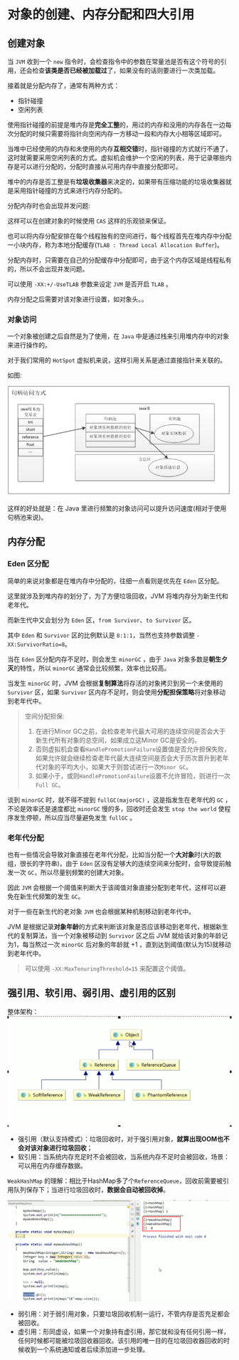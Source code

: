 # 对象的创建、内存分配和四大引用


## 创建对象

当 `JVM` 收到一个 `new` 指令时，会检查指令中的参数在常量池是否有这个符号的引用，还会检查**该类是否已经被加载过**了，如果没有的话则要进行一次类加载。

接着就是分配内存了，通常有两种方式：

- 指针碰撞
- 空闲列表

使用指针碰撞的前提是堆内存是**完全工整**的，用过的内存和没用的内存各在一边每次分配的时候只需要将指针向空闲内存一方移动一段和内存大小相等区域即可。

当堆中已经使用的内存和未使用的内存**互相交错**时，指针碰撞的方式就行不通了，这时就需要采用空闲列表的方式。虚拟机会维护一个空闲的列表，用于记录哪些内存是可以进行分配的，分配时直接从可用内存中直接分配即可。

堆中的内存是否工整是有**垃圾收集器**来决定的，如果带有压缩功能的垃圾收集器就是采用指针碰撞的方式来进行内存分配的。

分配内存时也会出现并发问题:

这样可以在创建对象的时候使用 `CAS` 这样的乐观锁来保证。

也可以将内存分配安排在每个线程独有的空间进行，每个线程首先在堆内存中分配一小块内存，称为本地分配缓存(`TLAB : Thread Local Allocation Buffer`)。

分配内存时，只需要在自己的分配缓存中分配即可，由于这个内存区域是线程私有的，所以不会出现并发问题。

可以使用 `-XX:+/-UseTLAB` 参数来设定 `JVM` 是否开启 `TLAB` 。

内存分配之后需要对该对象进行设置，如对象头。。

### 对象访问

一个对象被创建之后自然是为了使用，在 `Java` 中是通过栈来引用堆内存中的对象来进行操作的。

对于我们常用的 `HotSpot` 虚拟机来说，这样引用关系是通过直接指针来关联的。

如图:

![](img/access.png)

这样的好处就是：在 Java 里进行频繁的对象访问可以提升访问速度(相对于使用句柄池来说)。

## 内存分配


### Eden 区分配

简单的来说对象都是在堆内存中分配的，往细一点看则是优先在 `Eden` 区分配。

这里就涉及到堆内存的划分了，为了方便垃圾回收，JVM 将堆内存分为新生代和老年代。

而新生代中又会划分为 `Eden` 区，`from Survivor`、`to Survivor` 区。

其中 `Eden` 和 `Survivor` 区的比例默认是 `8:1:1`，当然也支持参数调整 `-XX:SurvivorRatio=8`。

当在 `Eden` 区分配内存不足时，则会发生 `minorGC` ，由于 `Java` 对象多数是**朝生夕灭**的特性，所以 `minorGC` 通常会比较频繁，效率也比较高。

当发生 `minorGC` 时，JVM 会根据**复制算法**将存活的对象拷贝到另一个未使用的 `Survivor` 区，如果 `Survivor` 区内存不足时，则会使用**分配担保策略**将对象移动到老年代中。

> 空间分配担保:
> 1. 在进行Minor GC之前，会检查老年代最大可用的连续空间是否会大于新生代所有对象的总空间，如果成立这Minor GC是安全的。
> 2. 否则虚拟机会查看`HandlePromotionFailure`设置值是否允许担保失败，如果允许就会继续检查老年代最大连续空间是否会大于历次晋升到老年代对象的平均大小，如果大于则尝试进行一次`Minor GC`。
> 3. 如果小于，或则`HandlePromotionFailure`设置不允许冒险，则进行一次`Full GC`。

谈到 `minorGC` 时，就不得不提到 `fullGC(majorGC)` ，这是指发生在老年代的 `GC` ，不论是效率还是速度都比 `minorGC` 慢的多，回收时还会发生 `stop the world` 使程序发生停顿，所以应当尽量避免发生 `fullGC` 。

### 老年代分配

也有一些情况会导致对象直接在老年代分配，比如当分配一个**大对象**时(大的数组，很长的字符串)，由于 `Eden` 区没有足够大的连续空间来分配时，会导致提前触发一次 `GC`，所以尽量别频繁的创建大对象。

因此 `JVM` 会根据一个阈值来判断大于该阈值对象直接分配到老年代，这样可以避免在新生代频繁的发生 `GC`。


对于一些在新生代的老对象 `JVM` 也会根据某种机制移动到老年代中。

JVM 是根据记录**对象年龄**的方式来判断该对象是否应该移动到老年代，根据新生代的复制算法，当一个对象被移动到 `Survivor` 区之后 JVM 就给该对象的年龄记为1，每当熬过一次 `minorGC` 后对象的年龄就 +1 ，直到达到阈值(默认为15)就移动到老年代中。

> 可以使用 `-XX:MaxTenuringThreshold=15` 来配置这个阈值。



## 强引用、软引用、弱引用、虚引用的区别

整体架构：
![](img/reference.png)

- 强引用（默认支持模式）：垃圾回收时，对于强引用对象，**就算出现OOM也不会对该对象进行垃圾回收**；
- 软引用：当系统内存充足时不会被回收，当系统内存不足时会被回收，场景：可以用在内存缓存数据。

`WeakHashMap` 的理解：相比于HashMap多了个`ReferenceQueue`，回收前需要被引用队列保存下；当进行垃圾回收时，**数据会自动被回收掉**。

![](img/weakHashMap.png)

- 弱引用：对于弱引用对象，只要垃圾回收机制一运行，不管内存是否充足都会被回收。
- 虚引用：形同虚设，如果一个对象持有虚引用，那它就和没有任何引用一样，任何时候都可能被垃圾回收器回收。该引用的唯一目的在垃圾回收器回收的时候收到一个系统通知或者后续添加进一步处理。


